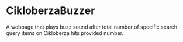 # CikloberzaBuzzer
A webpage that plays buzz sound after total number of specific search query items on Cikloberza hits provided number.
